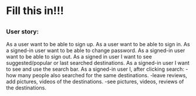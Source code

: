# Fill this in!!!

##

###

###

### User story:

As a user want to be able to sign up.
As a user want to be able to sign in.
As a signed-in user want to be able to change password.
As a signed-in user want to be able to sign out.
As a signed in user I want to see suggested/popular or last searched destinations.
As a signed-in user I want to see and use the search bar.
As a signed-in user I, after clicking search:
  -how many people also searched for the same destinations.
  -leave reviews, add pictures, videos of the destinations.
  -see pictures, videos, reviews of the destinations.
